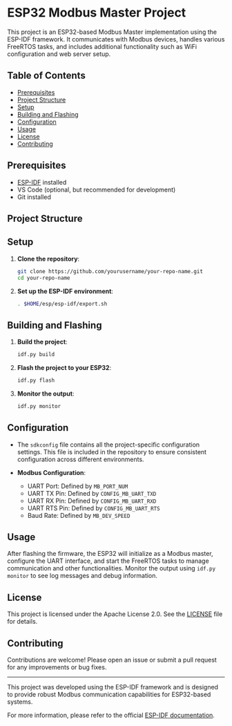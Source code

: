 # ESP32 Modbus Master Project

This project is an ESP32-based Modbus Master implementation using the ESP-IDF framework. It communicates with Modbus devices, handles various FreeRTOS tasks, and includes additional functionality such as WiFi configuration and web server setup.

## Table of Contents

- [Prerequisites](#prerequisites)
- [Project Structure](#project-structure)
- [Setup](#setup)
- [Building and Flashing](#building-and-flashing)
- [Configuration](#configuration)
- [Usage](#usage)
- [License](#license)
- [Contributing](#contributing)

## Prerequisites

- [ESP-IDF](https://docs.espressif.com/projects/esp-idf/en/latest/esp32/get-started/index.html) installed
- VS Code (optional, but recommended for development)
- Git installed

## Project Structure


## Setup

1. **Clone the repository**:
    ```sh
    git clone https://github.com/yourusername/your-repo-name.git
    cd your-repo-name
    ```

2. **Set up the ESP-IDF environment**:
    ```sh
    . $HOME/esp/esp-idf/export.sh
    ```

## Building and Flashing

1. **Build the project**:
    ```sh
    idf.py build
    ```

2. **Flash the project to your ESP32**:
    ```sh
    idf.py flash
    ```

3. **Monitor the output**:
    ```sh
    idf.py monitor
    ```

## Configuration

- The `sdkconfig` file contains all the project-specific configuration settings. This file is included in the repository to ensure consistent configuration across different environments.

- **Modbus Configuration**:
    - UART Port: Defined by `MB_PORT_NUM`
    - UART TX Pin: Defined by `CONFIG_MB_UART_TXD`
    - UART RX Pin: Defined by `CONFIG_MB_UART_RXD`
    - UART RTS Pin: Defined by `CONFIG_MB_UART_RTS`
    - Baud Rate: Defined by `MB_DEV_SPEED`

## Usage

After flashing the firmware, the ESP32 will initialize as a Modbus master, configure the UART interface, and start the FreeRTOS tasks to manage communication and other functionalities. Monitor the output using `idf.py monitor` to see log messages and debug information.

## License

This project is licensed under the Apache License 2.0. See the [LICENSE](LICENSE) file for details.

## Contributing

Contributions are welcome! Please open an issue or submit a pull request for any improvements or bug fixes.

---

This project was developed using the ESP-IDF framework and is designed to provide robust Modbus communication capabilities for ESP32-based systems.

For more information, please refer to the official [ESP-IDF documentation](https://docs.espressif.com/projects/esp-idf/en/latest/esp32/index.html).
